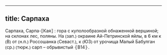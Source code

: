 
---
title: Сарпаха
---
Сарпаха, Сарпа-⟦Кая⟧
: гора с куполообразной обнаженной вершиной; на склонах лес, поляны. На ⦅зап.⦆ окраине Ай-Петринской яйлы, в 6 км к ⦅В⦆ от ⦅н.п.⦆ Россошанка ⦅Севаст.⦆, к ⦅ЮЗ⦆ от урочища Малый Бабулган ⦅ср.⦆ ⦅тюрк.⦆ сарп – обрывистый ⦃В14⦄.
